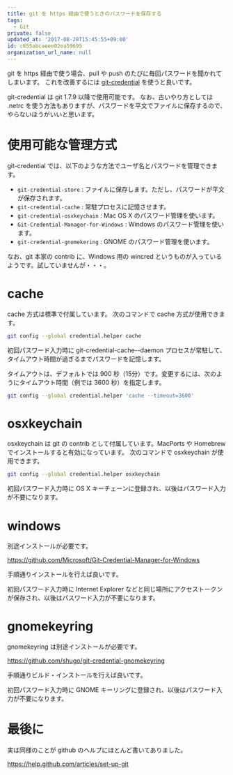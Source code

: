 ```yaml
---
title: git を https 経由で使うときのパスワードを保存する
tags:
  - Git
private: false
updated_at: '2017-08-28T15:45:55+09:00'
id: c655abcaeee02ea59695
organization_url_name: null
---
```

git を https 経由で使う場合、pull や push のたびに毎回パスワードを聞かれてしまいます。
これを改善するには [git-credential](http://git-scm.com/docs/gitcredentials) を使うと良いです。

git-credential は git 1.7.9 以降で使用可能です。
なお、古いやり方としては .netrc を使う方法もありますが、パスワードを平文でファイルに保存するので、やらないほうがいいと思います。

# 使用可能な管理方式

git-credential では、以下のような方法でユーザ名とパスワードを管理できます。

* `git-credential-store` : ファイルに保存します。ただし、パスワードが平文が保存されます。
* `git-credential-cache` : 常駐プロセスに記憶させます。
* `git-credential-osxkeychain` : Mac OS X のパスワード管理を使います。
* `Git-Credential-Manager-for-Windows` : Windows のパスワード管理を使います。
* `git-credential-gnomekering` : GNOME のパスワード管理を使います。

なお、git 本家の contrib に、Windows 用の wincred というものが入っているようです。試していませんが・・・。

# cache

cache 方式は標準で付属しています。
次のコマンドで cache 方式が使用できます。

```sh
git config --global credential.helper cache
```

初回パスワード入力時に git-credential-cache--daemon プロセスが常駐して、タイムアウト時間が過ぎるまでパスワードを記憶します。

タイムアウトは、デフォルトでは 900 秒（15分）です。変更するには、次のようにタイムアウト時間（例では 3600 秒）を指定します。

```sh
git config --global credential.helper 'cache --timeout=3600'
```

# osxkeychain

osxkeychain は git の contrib として付属しています。MacPorts や Homebrew でインストールすると有効になっています。
次のコマンドで osxkeychain が使用できます。

```sh
git config --global credential.helper osxkeychain
```

初回パスワード入力時に OS X キーチェーンに登録され、以後はパスワード入力が不要になります。

# windows

別途インストールが必要です。

https://github.com/Microsoft/Git-Credential-Manager-for-Windows

手順通りインストールを行えば良いです。

初回パスワード入力時に Internet Explorer などと同じ場所にアクセストークンが保存され、以後はパスワード入力が不要になります。

# gnomekeyring

gnomekeyring は別途インストールが必要です。

https://github.com/shugo/git-credential-gnomekeyring

手順通りビルド・インストールを行えば良いです。

初回パスワード入力時に GNOME キーリングに登録され、以後はパスワード入力が不要になります。

# 最後に

実は同様のことが github のヘルプにほとんど書いてありました。

https://help.github.com/articles/set-up-git

 
